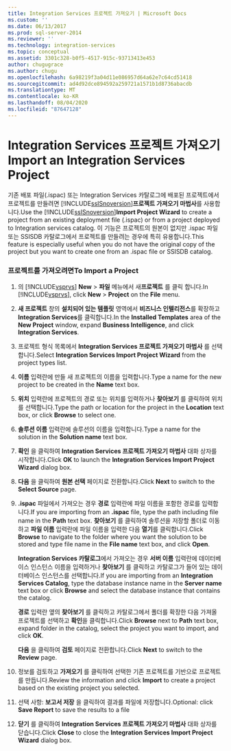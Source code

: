```yaml
---
title: Integration Services 프로젝트 가져오기 | Microsoft Docs
ms.custom: ''
ms.date: 06/13/2017
ms.prod: sql-server-2014
ms.reviewer: ''
ms.technology: integration-services
ms.topic: conceptual
ms.assetid: 3301c328-b0f5-4517-915c-93713413e453
author: chugugrace
ms.author: chugu
ms.openlocfilehash: 6a98219f3a04d11e086957d64a62e7c64cd51418
ms.sourcegitcommit: ad4d92dce894592a259721a1571b1d8736abacdb
ms.translationtype: MT
ms.contentlocale: ko-KR
ms.lasthandoff: 08/04/2020
ms.locfileid: "87647128"
---
```

# <a name="import-an-integration-services-project"></a><span data-ttu-id="dca19-102">Integration Services 프로젝트 가져오기</span><span class="sxs-lookup"><span data-stu-id="dca19-102">Import an Integration Services Project</span></span>
  <span data-ttu-id="dca19-103">기존 배포 파일(.ispac) 또는 Integration Services 카탈로그에 배포된 프로젝트에서 프로젝트를 만들려면 [!INCLUDE[ssISnoversion](../includes/ssisnoversion-md.md)]**프로젝트 가져오기 마법사**를 사용합니다.</span><span class="sxs-lookup"><span data-stu-id="dca19-103">Use the [!INCLUDE[ssISnoversion](../includes/ssisnoversion-md.md)]**Import Project Wizard** to create a project from an existing deployment file (.ispac) or from a project deployed to Integration services catalog.</span></span> <span data-ttu-id="dca19-104">이 기능은 프로젝트의 원본이 없지만 .ispac 파일 또는 SSISDB 카탈로그에서 프로젝트를 만들려는 경우에 특히 유용합니다.</span><span class="sxs-lookup"><span data-stu-id="dca19-104">This feature is especially useful when you do not have the original copy of the project but you want to create one from an .ispac file or SSISDB catalog.</span></span>  
  
### <a name="to-import-a-project"></a><span data-ttu-id="dca19-105">프로젝트를 가져오려면</span><span class="sxs-lookup"><span data-stu-id="dca19-105">To Import a Project</span></span>  
  
1.  <span data-ttu-id="dca19-106">의 [!INCLUDE[vsprvs](../includes/vsprvs-md.md)] **New**  >  **파일** 메뉴에서 새**프로젝트** 를 클릭 합니다.</span><span class="sxs-lookup"><span data-stu-id="dca19-106">In [!INCLUDE[vsprvs](../includes/vsprvs-md.md)], click **New** > **Project** on the **File** menu.</span></span>  
  
2.  <span data-ttu-id="dca19-107">**새 프로젝트** 창의 **설치되어 있는 템플릿** 영역에서 **비즈니스 인텔리전스**를 확장하고 **Integration Services**를 클릭합니다.</span><span class="sxs-lookup"><span data-stu-id="dca19-107">In the **Installed Templates** area of the **New Project** window, expand **Business Intelligence**, and click **Integration Services**.</span></span>  
  
3.  <span data-ttu-id="dca19-108">프로젝트 형식 목록에서 **Integration Services 프로젝트 가져오기 마법사** 를 선택합니다.</span><span class="sxs-lookup"><span data-stu-id="dca19-108">Select **Integration Services Import Project Wizard** from the project types list.</span></span>  
  
4.  <span data-ttu-id="dca19-109">**이름** 입력란에 만들 새 프로젝트의 이름을 입력합니다.</span><span class="sxs-lookup"><span data-stu-id="dca19-109">Type a name for the new project to be created in the **Name** text box.</span></span>  
  
5.  <span data-ttu-id="dca19-110">**위치** 입력란에 프로젝트의 경로 또는 위치를 입력하거나 **찾아보기** 를 클릭하여 위치를 선택합니다.</span><span class="sxs-lookup"><span data-stu-id="dca19-110">Type the path or location for the project in the **Location** text box, or click **Browse** to select one.</span></span>  
  
6.  <span data-ttu-id="dca19-111">**솔루션 이름** 입력란에 솔루션의 이름을 입력합니다.</span><span class="sxs-lookup"><span data-stu-id="dca19-111">Type a name for the solution in the **Solution name** text box.</span></span>  
  
7.  <span data-ttu-id="dca19-112">**확인** 을 클릭하여 **Integration Services 프로젝트 가져오기 마법사** 대화 상자를 시작합니다.</span><span class="sxs-lookup"><span data-stu-id="dca19-112">Click **OK** to launch the **Integration Services Import Project Wizard** dialog box.</span></span>  
  
8.  <span data-ttu-id="dca19-113">**다음** 을 클릭하여 **원본 선택** 페이지로 전환합니다.</span><span class="sxs-lookup"><span data-stu-id="dca19-113">Click **Next** to switch to the **Select Source** page.</span></span>  
  
9. <span data-ttu-id="dca19-114">**.ispac** 파일에서 가져오는 경우 **경로** 입력란에 파일 이름을 포함한 경로를 입력합니다.</span><span class="sxs-lookup"><span data-stu-id="dca19-114">If you are importing from an **.ispac** file, type the path including file name in the **Path** text box.</span></span> <span data-ttu-id="dca19-115">**찾아보기** 를 클릭하여 솔루션을 저장할 폴더로 이동하고 **파일 이름** 입력란에 파일 이름을 입력한 다음 **열기**를 클릭합니다.</span><span class="sxs-lookup"><span data-stu-id="dca19-115">Click **Browse** to navigate to the folder where you want the solution to be stored and type file name in the **File name** text box, and click **Open**.</span></span>  
  
     <span data-ttu-id="dca19-116">**Integration Services 카탈로그**에서 가져오는 경우 **서버 이름** 입력란에 데이터베이스 인스턴스 이름을 입력하거나 **찾아보기** 를 클릭하고 카탈로그가 들어 있는 데이터베이스 인스턴스를 선택합니다.</span><span class="sxs-lookup"><span data-stu-id="dca19-116">If you are importing from an **Integration Services Catalog**, type the database instance name in the **Server name** text box or click **Browse** and select the database instance that contains the catalog.</span></span>  
  
     <span data-ttu-id="dca19-117">**경로** 입력란 옆의 **찾아보기** 를 클릭하고 카탈로그에서 폴더를 확장한 다음 가져올 프로젝트를 선택하고 **확인**을 클릭합니다.</span><span class="sxs-lookup"><span data-stu-id="dca19-117">Click **Browse** next to **Path** text box, expand folder in the catalog, select the project you want to import, and click **OK**.</span></span>  
  
     <span data-ttu-id="dca19-118">**다음** 을 클릭하여 **검토** 페이지로 전환합니다.</span><span class="sxs-lookup"><span data-stu-id="dca19-118">Click **Next** to switch to the **Review** page.</span></span>  
  
10. <span data-ttu-id="dca19-119">정보를 검토하고 **가져오기** 를 클릭하여 선택한 기존 프로젝트를 기반으로 프로젝트를 만듭니다.</span><span class="sxs-lookup"><span data-stu-id="dca19-119">Review the information and click **Import** to create a project based on the existing project you selected.</span></span>  
  
11. <span data-ttu-id="dca19-120">선택 사항: **보고서 저장** 을 클릭하여 결과를 파일에 저장합니다.</span><span class="sxs-lookup"><span data-stu-id="dca19-120">Optional: click **Save Report** to save the results to a file</span></span>  
  
12. <span data-ttu-id="dca19-121">**닫기** 를 클릭하여 **Integration Services 프로젝트 가져오기 마법사** 대화 상자를 닫습니다.</span><span class="sxs-lookup"><span data-stu-id="dca19-121">Click **Close** to close the **Integration Services Import Project Wizard** dialog box.</span></span>  
  
  
